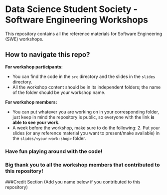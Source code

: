 # Data Science Student Society - Software Engineering Workshops
This repository contains all the reference materials for Software Engineering (SWE) workshops.

## How to navigate this repo? 

<b>For workshop participants:</b> 
* You can find the code in the `src` directory and the slides in the `slides` directory. 
* All the workshop content should be in its independent folders; the name of the folder should be your workshop name.  

<b>For workshop members:</b>
* You can put whatever you are working on in your corresponding folder, just keep in mind the repository is public, so everyone with the link <b>is able to see your work</b>. 
* A week before the workshop, make sure to do the following: 
  2. Put your slides (or any reference material you want to present/make available) in the `slides/<your-work-shop>` folder. 

### Have fun playing around with the code! 
### Big thank you to all the workshop members that contributed to this repository! 
###Credit Section (Add you name below if you contributed to this repository)
